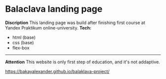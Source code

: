 # Balaclava landing page
**Discription**
This landing page was build after finishing first course at Yandex Praktikum online-university.
**Tech:**
* html (base)
* css (base)
* flex-box
---
**Attention**
This website is only first step of education, and it's not addaptive.

https://bakayalexander.github.io/balaklava-project/


